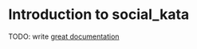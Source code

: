 # Introduction to social_kata

TODO: write [great documentation](http://jacobian.org/writing/what-to-write/)

